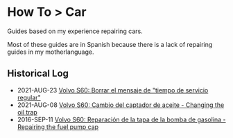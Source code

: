 # How To > Car

Guides based on my experience repairing cars.

Most of these guides are in Spanish because there is a lack of repairing guides in my motherlanguage.



## Historical Log
* 2021-AUG-23 [Volvo S60: Borrar el mensaje de "tiempo de servicio regular"](reiniciar_tiempo_revision/README.md)
* 2021-AUG-08 [Volvo S60: Cambio del captador de aceite - Changing the oil trap](captador_aceite/README.md) 
* 2016-SEP-11 [Volvo S60: Reparación de la tapa de la bomba de gasolina - Repairing the fuel pump cap](reparacion_tapa_bomba_gasolina/README.md)
